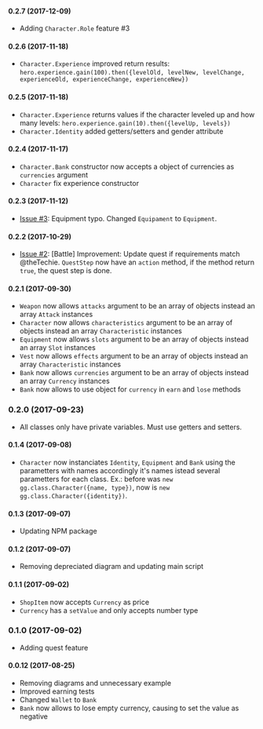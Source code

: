 #### 0.2.7 (2017-12-09)

- Adding `Character.Role` feature #3

#### 0.2.6 (2017-11-18)

- `Character.Experience` improved return results: `hero.experience.gain(100).then({levelOld, levelNew, levelChange, experienceOld, experienceChange, experienceNew})`

#### 0.2.5 (2017-11-18)

- `Character.Experience` returns values if the character leveled up and how many levels: `hero.experience.gain(10).then({levelUp, levels})`
- `Character.Identity` added getters/setters and gender attribute

#### 0.2.4 (2017-11-17)

- `Character.Bank` constructor now accepts a object of currencies as `currencies` argument
- `Character` fix experience constructor

#### 0.2.3 (2017-11-12)

- [Issue #3](https://github.com/generic-game/generic-game/issues/2): Equipment typo. Changed `Equipament` to `Equipment`.

#### 0.2.2 (2017-10-29)

- [Issue #2](https://github.com/generic-game/generic-game/issues/2): [Battle] Improvement: Update quest if requirements match @theTechie. `QuestStep` now have an `action` method, if the method return `true`, the quest step is done.

#### 0.2.1 (2017-09-30)

- `Weapon` now allows `attacks` argument to be an array of objects instead an array `Attack` instances
- `Character` now allows `characteristics` argument to be an array of objects instead an array `Characteristic` instances
- `Equipment` now allows `slots` argument to be an array of objects instead an array `Slot` instances
- `Vest` now allows `effects` argument to be an array of objects instead an array `Characteristic` instances
- `Bank` now allows `currencies` argument to be an array of objects instead an array `Currency` instances
- `Bank` now allows to use object for `currency` in `earn` and `lose` methods

### 0.2.0 (2017-09-23)

- All classes only have private variables. Must use getters and setters.

#### 0.1.4 (2017-09-08)

- `Character` now instanciates `Identity`, `Equipment` and `Bank` using the
parametters with names accordingly it's names istead several parametters for
each class. Ex.: before was `new gg.class.Character({name, type})`, now is
`new gg.class.Character({identity})`.

#### 0.1.3 (2017-09-07)

- Updating NPM package

#### 0.1.2 (2017-09-07)

- Removing depreciated diagram and updating main script

#### 0.1.1 (2017-09-02)

- `ShopItem` now accepts `Currency` as price
- `Currency` has a `setValue` and only accepts number type

### 0.1.0 (2017-09-02)

- Adding quest feature

#### 0.0.12 (2017-08-25)

- Removing diagrams and unnecessary example
- Improved earning tests
- Changed `Wallet` to `Bank`
- `Bank` now allows to lose empty currency, causing to set the value as negative

